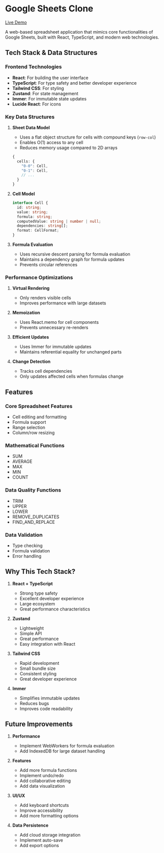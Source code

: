 # Google Sheets Clone

[Live Demo](https://googlesheetclonemanideep.netlify.app/)

A web-based spreadsheet application that mimics core functionalities of Google Sheets, built with React, TypeScript, and modern web technologies.

## Tech Stack & Data Structures

### Frontend Technologies
- **React**: For building the user interface
- **TypeScript**: For type safety and better developer experience
- **Tailwind CSS**: For styling
- **Zustand**: For state management
- **Immer**: For immutable state updates
- **Lucide React**: For icons

### Key Data Structures

1. **Sheet Data Model**
   - Uses a flat object structure for cells with compound keys (`row-col`)
   - Enables O(1) access to any cell
   - Reduces memory usage compared to 2D arrays
   ```typescript
   {
     cells: {
       "0-0": Cell,
       "0-1": Cell,
       // ...
     }
   }
   ```

2. **Cell Model**
   ```typescript
   interface Cell {
     id: string;
     value: string;
     formula: string;
     computedValue: string | number | null;
     dependencies: string[];
     format: CellFormat;
   }
   ```

3. **Formula Evaluation**
   - Uses recursive descent parsing for formula evaluation
   - Maintains a dependency graph for formula updates
   - Prevents circular references

### Performance Optimizations

1. **Virtual Rendering**
   - Only renders visible cells
   - Improves performance with large datasets

2. **Memoization**
   - Uses React.memo for cell components
   - Prevents unnecessary re-renders

3. **Efficient Updates**
   - Uses Immer for immutable updates
   - Maintains referential equality for unchanged parts

4. **Change Detection**
   - Tracks cell dependencies
   - Only updates affected cells when formulas change

## Features

### Core Spreadsheet Features
- Cell editing and formatting
- Formula support
- Range selection
- Column/row resizing

### Mathematical Functions
- SUM
- AVERAGE
- MAX
- MIN
- COUNT

### Data Quality Functions
- TRIM
- UPPER
- LOWER
- REMOVE_DUPLICATES
- FIND_AND_REPLACE

### Data Validation
- Type checking
- Formula validation
- Error handling

## Why This Tech Stack?

1. **React + TypeScript**
   - Strong type safety
   - Excellent developer experience
   - Large ecosystem
   - Great performance characteristics

2. **Zustand**
   - Lightweight
   - Simple API
   - Great performance
   - Easy integration with React

3. **Tailwind CSS**
   - Rapid development
   - Small bundle size
   - Consistent styling
   - Great developer experience

4. **Immer**
   - Simplifies immutable updates
   - Reduces bugs
   - Improves code readability

## Future Improvements

1. **Performance**
   - Implement WebWorkers for formula evaluation
   - Add IndexedDB for large dataset handling

2. **Features**
   - Add more formula functions
   - Implement undo/redo
   - Add collaborative editing
   - Add data visualization

3. **UI/UX**
   - Add keyboard shortcuts
   - Improve accessibility
   - Add more formatting options

4. **Data Persistence**
   - Add cloud storage integration
   - Implement auto-save
   - Add export options
